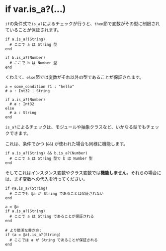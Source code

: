 # if var.is_a?(...)

`if`の条件式で`is_a?`によるチェックが行うと、`then`節で変数がその型に制限されていることが保証されます。

```crystal
if a.is_a?(String)
  # ここで a は String 型
end

if b.is_a?(Number)
  # ここで b は Number 型
end
```

くわえて、`else`節では変数がそれ以外の型であることが保証されます。

```crystal
a = some_condition ?1 : "hello"
# a : Int32 | String

if a.is_a?(Number)
  # a : Int32
else
  # a : String
end
```

`is_a?`によるチェックは、モジュールや抽象クラスなど、いかなる型でもチェックできます。

これは、条件でかつ (`&&`) が使われた場合も同様に機能します。

```crystal
if a.is_a?(String) && b.is_a?(Number)
  # ここで a は String 型で b は Number 型
end
```

そしてこれはインスタンス変数やクラス変数では**機能しません**。それらの場合には、まず変数への代入を行ってください。

```crystal
if @a.is_a?(String)
  # ここでも @a が String であることは保証されない
end

a = @a
if a.is_a?(String)
  # ここで a は String であることが保証される
end

# より簡潔な書き方:
if (a = @a).is_a?(String)
  # ここでは a が String であることが保証される
end
```
